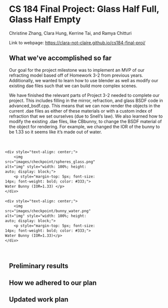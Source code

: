 # CS 184 Final Project: Glass Half Full, Glass Half Empty
Christine Zhang, Clara Hung, Kerrine Tai, and Ramya Chitturi

<script type="text/javascript" async
  src="https://cdnjs.cloudflare.com/ajax/libs/mathjax/2.7.7/MathJax.js?config=TeX-MML-AM_CHTML">
</script>

Link to webpage: <a href="https://clara-not-claire.github.io/cs184-final-proj/">https://clara-not-claire.github.io/cs184-final-proj/</a>

## What we've accomplished so far
Our goal for the project milestone was to implement an MVP of our refracting model based off of Homework 3-2 from previous years. Additionally, we wanted to learn how to use blender as well as modify our existing dae files such that we can build more complex scenes.

We have finished the relevant parts of Project 3-2 needed to complete our project. This includes filling in the mirror, refraction, and glass BSDF code in advanced_bsdf.cpp. This means that we can now render the objects in the current .dae files as either of these materials or with a custom index of refraction that we set ourselves (due to Snell’s law). We also learned how to modify the existing .dae files, like CBbunny, to change the BSDF material of the object for rendering. For example, we changed the IOR of the bunny to be 1.33 so it seems like it’s made out of water.

<div style="display: grid; grid-template-columns: repeat(2, 1fr); grid-gap: 10px; padding: 20px; max-width: 1200px; margin: auto; align-items: center; justify-items: center;">

    <div style="text-align: center;">
        <img src="images/checkpoint/spheres_glass.png" alt="img" style="width: 100%; height: auto; display: block;">
        <p style="margin-top: 5px; font-size: 14px; font-weight: bold; color: #333;"> Water Bunny (IOR=1.33) </p>
    </div>

    <div style="text-align: center;">
        <img src="images/checkpoint/bunny_water.png" alt="img" style="width: 100%; height: auto; display: block;">
        <p style="margin-top: 5px; font-size: 14px; font-weight: bold; color: #333;"> Water Bunny (IOR=1.33)</p>
    </div>
</div>


## Preliminary results

## How we adhered to our plan

## Updated work plan
